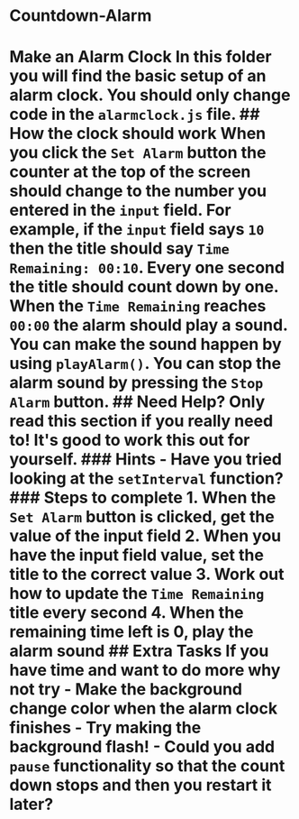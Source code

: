 # Countdown-Alarm
# Make an Alarm Clock  In this folder you will find the basic setup of an alarm clock.  You should only change code in the `alarmclock.js` file.  ## How the clock should work  When you click the `Set Alarm` button the counter at the top of the screen should change to the number you entered in the `input` field. For example, if the `input` field says `10` then the title should say `Time Remaining: 00:10`.  Every one second the title should count down by one.  When the `Time Remaining` reaches `00:00` the alarm should play a sound. You can make the sound happen by using `playAlarm()`.  You can stop the alarm sound by pressing the `Stop Alarm` button.  ## Need Help?  Only read this section if you really need to! It's good to work this out for yourself.  ### Hints  - Have you tried looking at the `setInterval` function?  ### Steps to complete  1. When the `Set Alarm` button is clicked, get the value of the input field 2. When you have the input field value, set the title to the correct value 3. Work out how to update the `Time Remaining` title every second 4. When the remaining time left is 0, play the alarm sound  ## Extra Tasks  If you have time and want to do more why not try  - Make the background change color when the alarm clock finishes   - Try making the background flash! - Could you add `pause` functionality so that the count down stops and then you restart it later?
